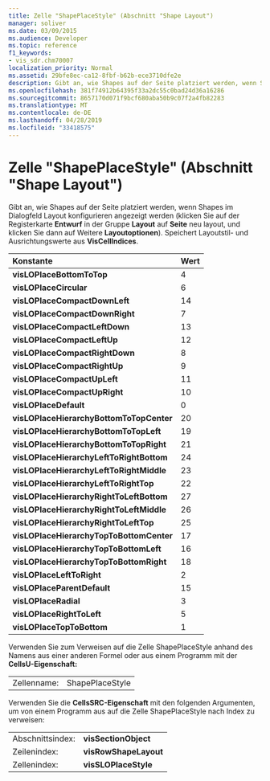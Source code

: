 ```yaml
---
title: Zelle "ShapePlaceStyle" (Abschnitt "Shape Layout")
manager: soliver
ms.date: 03/09/2015
ms.audience: Developer
ms.topic: reference
f1_keywords:
- vis_sdr.chm70007
localization_priority: Normal
ms.assetid: 29bfe8ec-ca12-8fbf-b62b-ece3710dfe2e
description: Gibt an, wie Shapes auf der Seite platziert werden, wenn Shapes im Dialogfeld Layout konfigurieren angezeigt werden (klicken Sie auf der Registerkarte Entwurf in der Gruppe Layout auf Re-Layout Seite, und klicken Sie dann auf Weitere Layoutoptionen). Speichert Layoutformat und Ausrichtungswerte aus VisCellIndices .
ms.openlocfilehash: 381f74912b64395f33a2dc55c0bad24d36a16286
ms.sourcegitcommit: 8657170d071f9bcf680aba50b9c07f2a4fb82283
ms.translationtype: MT
ms.contentlocale: de-DE
ms.lasthandoff: 04/28/2019
ms.locfileid: "33418575"
---
```

# <a name="shapeplacestyle-cell-shape-layout-section"></a>Zelle "ShapePlaceStyle" (Abschnitt "Shape Layout")

Gibt an, wie Shapes auf der Seite platziert  werden, wenn Shapes im Dialogfeld Layout konfigurieren angezeigt werden (klicken Sie auf der Registerkarte **Entwurf** in der Gruppe **Layout** auf **Seite** neu layout, und klicken Sie dann auf Weitere **Layoutoptionen**). Speichert Layoutstil- und Ausrichtungswerte aus **VisCellIndices**. 
  
|**Konstante**|**Wert**|
|:-----|:-----|
|**visLOPlaceBottomToTop** <br/> |4   <br/> |
|**visLOPlaceCircular** <br/> |6   <br/> |
|**visLOPlaceCompactDownLeft** <br/> |14   <br/> |
|**visLOPlaceCompactDownRight** <br/> |7   <br/> |
|**visLOPlaceCompactLeftDown** <br/> |13  <br/> |
|**visLOPlaceCompactLeftUp** <br/> |12   <br/> |
|**visLOPlaceCompactRightDown** <br/> |8   <br/> |
|**visLOPlaceCompactRightUp** <br/> |9   <br/> |
|**visLOPlaceCompactUpLeft** <br/> |11  <br/> |
|**visLOPlaceCompactUpRight** <br/> |10  <br/> |
|**visLOPlaceDefault** <br/> |0  <br/> |
|**visLOPlaceHierarchyBottomToTopCenter** <br/> |20  <br/> |
|**visLOPlaceHierarchyBottomToTopLeft** <br/> |19  <br/> |
|**visLOPlaceHierarchyBottomToTopRight** <br/> | 21  <br/> |
|**visLOPlaceHierarchyLeftToRightBottom** <br/> |24  <br/> |
|**visLOPlaceHierarchyLeftToRightMiddle** <br/> |23  <br/> |
|**visLOPlaceHierarchyLeftToRightTop** <br/> |22  <br/> |
|**visLOPlaceHierarchyRightToLeftBottom** <br/> |27  <br/> |
|**visLOPlaceHierarchyRightToLeftMiddle** <br/> |26  <br/> |
|**visLOPlaceHierarchyRightToLeftTop** <br/> |25  <br/> |
|**visLOPlaceHierarchyTopToBottomCenter** <br/> |17   <br/> |
|**visLOPlaceHierarchyTopToBottomLeft** <br/> |16   <br/> |
|**visLOPlaceHierarchyTopToBottomRight** <br/> |18   <br/> |
|**visLOPlaceLeftToRight** <br/> |2  <br/> |
|**visLOPlaceParentDefault** <br/> |15   <br/> |
|**visLOPlaceRadial** <br/> |3  <br/> |
|**visLOPlaceRightToLeft** <br/> |5   <br/> |
|**visLOPlaceTopToBottom** <br/> |1  <br/> |
   
Verwenden Sie zum Verweisen auf die Zelle ShapePlaceStyle anhand des Namens aus einer anderen Formel oder aus einem Programm mit der **CellsU-Eigenschaft:** 
  
|||
|:-----|:-----|
|Zellenname:  <br/> |ShapePlaceStyle  <br/> |
   
Verwenden Sie die **CellsSRC-Eigenschaft** mit den folgenden Argumenten, um von einem Programm aus auf die Zelle ShapePlaceStyle nach Index zu verweisen: 
  
|||
|:-----|:-----|
|Abschnittsindex:  <br/> |**visSectionObject** <br/> |
|Zeilenindex:  <br/> |**visRowShapeLayout** <br/> |
|Zellenindex:  <br/> |**visSLOPlaceStyle** <br/> |
   

